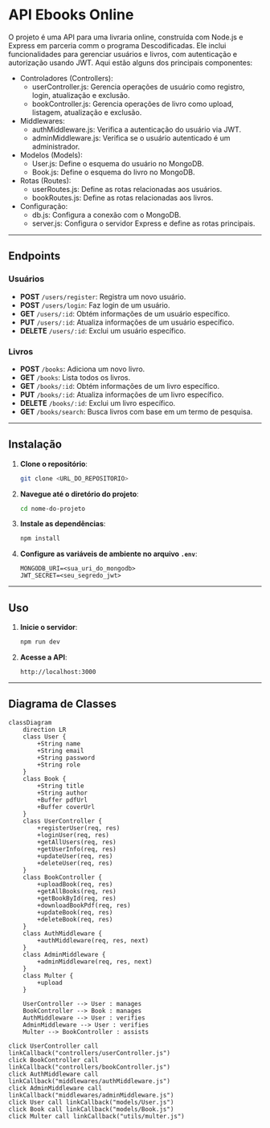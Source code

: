 # API Ebooks Online

O projeto é uma API para uma livraria online, construída com Node.js e Express em parceria comm o programa Descodificadas. Ele inclui funcionalidades para gerenciar usuários e livros, com autenticação e autorização usando JWT. Aqui estão alguns dos principais componentes:

- Controladores (Controllers):
  - userController.js: Gerencia operações de usuário como registro, login, atualização e exclusão.
  - bookController.js: Gerencia operações de livro como upload, listagem, atualização e exclusão.
- Middlewares:
  - authMiddleware.js: Verifica a autenticação do usuário via JWT.
  - adminMiddleware.js: Verifica se o usuário autenticado é um administrador.
- Modelos (Models):
  - User.js: Define o esquema do usuário no MongoDB.
  - Book.js: Define o esquema do livro no MongoDB.
- Rotas (Routes):
  - userRoutes.js: Define as rotas relacionadas aos usuários.
  - bookRoutes.js: Define as rotas relacionadas aos livros.
- Configuração:
  - db.js: Configura a conexão com o MongoDB.
  - server.js: Configura o servidor Express e define as rotas principais.

---

## Endpoints

### Usuários

- **POST** `/users/register`: Registra um novo usuário.
- **POST** `/users/login`: Faz login de um usuário.
- **GET** `/users/:id`: Obtém informações de um usuário específico.
- **PUT** `/users/:id`: Atualiza informações de um usuário específico.
- **DELETE** `/users/:id`: Exclui um usuário específico.

### Livros

- **POST** `/books`: Adiciona um novo livro.
- **GET** `/books`: Lista todos os livros.
- **GET** `/books/:id`: Obtém informações de um livro específico.
- **PUT** `/books/:id`: Atualiza informações de um livro específico.
- **DELETE** `/books/:id`: Exclui um livro específico.
- **GET** `/books/search`: Busca livros com base em um termo de pesquisa.

---

## Instalação

1. **Clone o repositório**:

   ```bash
   git clone <URL_DO_REPOSITORIO>
   ```

2. **Navegue até o diretório do projeto**:

   ```bash
   cd nome-do-projeto
   ```

3. **Instale as dependências**:

   ```bash
   npm install
   ```

4. **Configure as variáveis de ambiente no arquivo `.env`**:
   ```plaintext
   MONGODB_URI=<sua_uri_do_mongodb>
   JWT_SECRET=<seu_segredo_jwt>
   ```

---

## Uso

1. **Inicie o servidor**:

   ```bash
   npm run dev
   ```

2. **Acesse a API**:
   ```plaintext
   http://localhost:3000
   ```

---

## Diagrama de Classes

```mermaid
classDiagram
    direction LR
    class User {
        +String name
        +String email
        +String password
        +String role
    }
    class Book {
        +String title
        +String author
        +Buffer pdfUrl
        +Buffer coverUrl
    }
    class UserController {
        +registerUser(req, res)
        +loginUser(req, res)
        +getAllUsers(req, res)
        +getUserInfo(req, res)
        +updateUser(req, res)
        +deleteUser(req, res)
    }
    class BookController {
        +uploadBook(req, res)
        +getAllBooks(req, res)
        +getBookById(req, res)
        +downloadBookPdf(req, res)
        +updateBook(req, res)
        +deleteBook(req, res)
    }
    class AuthMiddleware {
        +authMiddleware(req, res, next)
    }
    class AdminMiddleware {
        +adminMiddleware(req, res, next)
    }
    class Multer {
        +upload
    }

    UserController --> User : manages
    BookController --> Book : manages
    AuthMiddleware --> User : verifies
    AdminMiddleware --> User : verifies
    Multer --> BookController : assists

click UserController call linkCallback("controllers/userController.js")
click BookController call linkCallback("controllers/bookController.js")
click AuthMiddleware call linkCallback("middlewares/authMiddleware.js")
click AdminMiddleware call linkCallback("middlewares/adminMiddleware.js")
click User call linkCallback("models/User.js")
click Book call linkCallback("models/Book.js")
click Multer call linkCallback("utils/multer.js")
```
